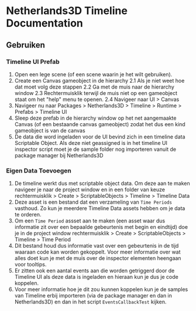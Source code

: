 # Netherlands3D Timeline Documentation

## Gebruiken

### Timeline UI Prefab
1. Open een lege scene (of een scene waarin je het wilt gebruiken).
2. Create een Canvas gameobject in de hierarchy
    2.1 Als je niet weet hoe dat moet volg deze stappen
    2.2 Ga met de muis naar de hierarchy window
    2.3 Rechtermuisklik terwijl de muis niet op een gameobject staat om het "help" menu te openen.
    2.4 Navigeer naar UI > Canvas
3. Navigeer nu naar Packages > Netherlands3D > Timeline > Runtime > Prefabs > Timeline UI
4. Sleep deze prefab in de hierarchy window op het net aangemaakte Canvas (of een bestaande canvas gameobject) zodat het dus een kind gameobject is van de canvas
5. De data die word ingeladen voor de UI bevind zich in een timeline data Scriptable Object. Als deze niet geassigned is in het timeline UI inspector script moet je de sample folder nog importeren vanuit de package manager bij Netherlands3D

### Eigen Data Toevoegen
1. De timeline werkt dus met scriptable object data. Om deze aan te maken navigeer je naar de project window en in een folder van keuze rechtermuisklik > Create > ScriptableObjects > Timeline > Timeline Data
2. Deze asset is een bestand dat een verzameling van `Time Periods` vasthoud. Zo kun je meerdere Timeline Data assets hebben om je data te orderen.
3. Om een `Time Period` assset aan te maken (een asset waar dus informatie zit over een bepaalde gebeurtenis met begin en eindtijd) doe je in de project window rechtermuisklik > Create > ScriptableObjects > Timeline > Time Period
4. Dit bestand houd dus informatie vast over een gebeurtenis in de tijd waaraan code kan worden gekoppelt. Voor meer informatie over wat alles doet kun je met de muis over de inspector elementen heengaan voor tooltips.
5. Er zitten ook een aantal events aan die worden getriggerd door de Timeline UI als deze data is ingeladen en hieraan kun je dus je code koppelen.
6. Voor meer informatie hoe je dit zou kunnen koppelen kun je de samples van Timeline erbij importeren (via de package manager en dan in Netherlands3D) en dan in het script `EventsCallbackTest` kijken.